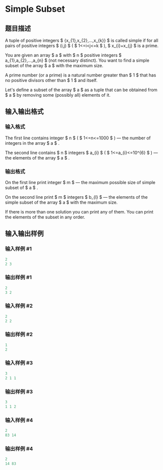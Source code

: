 # Simple Subset

## 题目描述

A tuple of positive integers $ {x_{1},x_{2},...,x_{k}} $ is called simple if for all pairs of positive integers $ (i,j) $ ( $ 1<=i&lt;j<=k $ ), $ x_{i}+x_{j} $ is a prime.

You are given an array $ a $ with $ n $ positive integers $ a_{1},a_{2},...,a_{n} $ (not necessary distinct). You want to find a simple subset of the array $ a $ with the maximum size.

A prime number (or a prime) is a natural number greater than $ 1 $ that has no positive divisors other than $ 1 $ and itself.

Let's define a subset of the array $ a $ as a tuple that can be obtained from $ a $ by removing some (possibly all) elements of it.

## 输入输出格式

### 输入格式

The first line contains integer $ n $ ( $ 1<=n<=1000 $ ) — the number of integers in the array $ a $ .

The second line contains $ n $ integers $ a_{i} $ ( $ 1<=a_{i}<=10^{6} $ ) — the elements of the array $ a $ .

### 输出格式

On the first line print integer $ m $ — the maximum possible size of simple subset of $ a $ .

On the second line print $ m $ integers $ b_{l} $ — the elements of the simple subset of the array $ a $ with the maximum size.

If there is more than one solution you can print any of them. You can print the elements of the subset in any order.

## 输入输出样例

### 输入样例 #1

```cpp
2
2 3

```
### 输出样例 #1

```cpp
2
3 2

```
### 输入样例 #2

```cpp
2
2 2

```
### 输出样例 #2

```cpp
1
2

```
### 输入样例 #3

```cpp
3
2 1 1

```
### 输出样例 #3

```cpp
3
1 1 2

```
### 输入样例 #4

```cpp
2
83 14

```
### 输出样例 #4

```cpp
2
14 83

```
